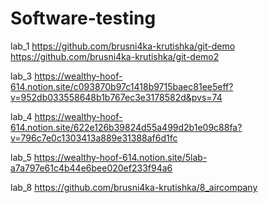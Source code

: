 # Software-testing

lab_1
https://github.com/brusni4ka-krutishka/git-demo
https://github.com/brusni4ka-krutishka/git-demo2


lab_3
https://wealthy-hoof-614.notion.site/c093870b97c1418b9715baec81ee5eff?v=952db033558648b1b767ec3e3178582d&pvs=74


lab_4
https://wealthy-hoof-614.notion.site/622e126b39824d55a499d2b1e09c88fa?v=796c7e0c1303413a889e31388af6d1fc


lab_5
https://wealthy-hoof-614.notion.site/5lab-a7a797e61c4b44e6bee020ef233f94a6


lab_8
https://github.com/brusni4ka-krutishka/8_aircompany
